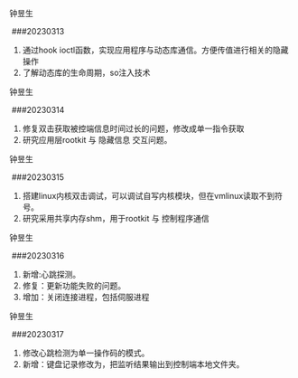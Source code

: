 钟昱生

 ###20230313

1. 通过hook ioctl函数，实现应用程序与动态库通信。方便传值进行相关的隐藏操作
2. 了解动态库的生命周期，so注入技术

钟昱生

 ###20230314

1. 修复双击获取被控端信息时间过长的问题，修改成单一指令获取
2. 研究应用层rootkit 与 隐藏信息 交互问题。

钟昱生

 ###20230315

1. 搭建linux内核双击调试，可以调试自写内核模块，但在vmlinux读取不到符号。
2. 研究采用共享内存shm，用于rootkit 与 控制程序通信

钟昱生

 ###20230316

1. 新增:心跳探测。
2. 修复：更新功能失败的问题。
3. 增加：关闭连接进程，包括伺服进程

钟昱生

 ###20230317

1. 修改心跳检测为单一操作码的模式。
2. 新增：键盘记录修改为，把监听结果输出到控制端本地文件夹。